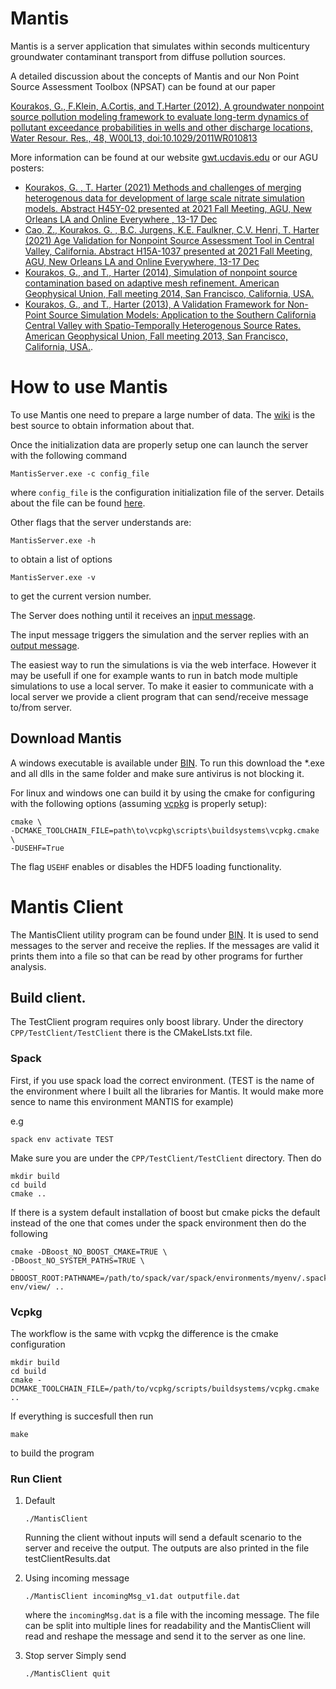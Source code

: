 # Mantis
Mantis is a server application that simulates within seconds multicentury groundwater contaminant transport from diffuse pollution sources. 

A detailed discussion about the concepts of Mantis and our Non Point Source Assessment Toolbox (NPSAT) can be found at our paper

[Kourakos, G., F.Klein, A.Cortis, and T.Harter (2012), A groundwater nonpoint source pollution modeling framework to evaluate long-term dynamics of pollutant exceedance probabilities in wells and other discharge locations, Water Resour. Res., 48, W00L13, doi:10.1029/2011WR010813](https://agupubs.onlinelibrary.wiley.com/doi/full/10.1029/2011WR010813)

More information can be found at our website [gwt.ucdavis.edu](https://gwt.ucdavis.edu/) or our  AGU posters:

* [Kourakos, G. , T. Harter (2021) Methods and challenges of merging heterogenous data for development of large scale nitrate simulation models. Abstract H45Y-02 presented at 2021 Fall Meeting, AGU, New Orleans LA and Online Everywhere , 13-17 Dec](https://agu2021fallmeeting-agu.ipostersessions.com/Default.aspx?s=36-8E-78-92-1B-37-6E-E0-D5-8B-B6-B8-34-FE-5F-D8)
* [Cao, Z., Kourakos. G. , B.C. Jurgens, K.E. Faulkner, C.V. Henri, T. Harter (2021) Age Validation for Nonpoint Source Assessment Tool in Central Valley, California. Abstract H15A-1037 presented at 2021 Fall Meeting, AGU, New Orleans LA and Online Everywhere, 13-17 Dec](https://agu2021fallmeeting-agu.ipostersessions.com/default.aspx?s=5B-7C-25-F8-27-08-5A-CE-31-70-2D-48-5F-21-7B-24)
* [Kourakos, G., and T., Harter (2014), Simulation of nonpoint source contamination based on adaptive mesh refinement. American Geophysical Union, Fall meeting 2014, San Francisco, California, USA.](http://subsurface.gr/wp-content/uploads/2016/08/AGU_poster_2014_red.pdf)
* [Kourakos, G., and T., Harter (2013), A Validation Framework for Non-Point Source Simulation Models: Application to the Southern California Central Valley with Spatio-Temporally Heterogenous Source Rates. American Geophysical Union, Fall meeting 2013, San Francisco, California, USA.](http://subsurface.gr/wp-content/uploads/2016/08/Giorgos-AGU_2013_NPS_poster_red.pdf).




# How to use Mantis
To use Mantis one need to prepare a large number of data. The [wiki](https://github.com/giorgk/Mantis/wiki) is the best source to obtain information about that.

Once the initialization data are properly setup one can launch the server with the following command

```
MantisServer.exe -c config_file
```
where `config_file` is the configuration initialization file of the server. Details about the file can be found [here](https://github.com/giorgk/Mantis/wiki/Initialization-Data).

Other flags that the server understands are:
```
MantisServer.exe -h
```
to obtain a list of options

```
MantisServer.exe -v
```
to get the current version number.

The Server does nothing until it receives an [input message](https://github.com/giorgk/Mantis/wiki/Runtime-Data).

The input message triggers the simulation and the server replies with an [output message](https://github.com/giorgk/Mantis/wiki#output-data).

The easiest way to run the simulations is via the web interface. However it may be usefull if one for example wants to run in batch mode multiple simulations to use a local server. To make it easier to communicate with a local server we provide a client program that can send/receive message to/from server.

## Download Mantis
A windows executable is available under [BIN](https://github.com/giorgk/Mantis/tree/master/CPP/BIN). To run this download the *.exe and all dlls in the same folder and make sure antivirus is not blocking it.

For linux and windows one can build it by using the cmake for configuring with the following options (assuming [vcpkg](https://vcpkg.io/en/index.html) is properly setup):
```
cmake \
-DCMAKE_TOOLCHAIN_FILE=path\to\vcpkg\scripts\buildsystems\vcpkg.cmake \
-DUSEHF=True
```
The flag `USEHF` enables or disables the HDF5 loading functionality.



 # Mantis Client

 The MantisClient utility program can be found under [BIN](https://github.com/giorgk/Mantis/tree/master/CPP/BIN). It is used to send  messages to the server and receive the replies.
 If the messages are valid it prints them into a file so that can be read by other programs for further analysis.

 ## Build client.
 The TestClient program requires only boost library. Under the directory ```CPP/TestClient/TestClient``` there is the CMakeLIsts.txt file.
 
 ### Spack
 First, if you use spack load the correct environment. (TEST is the name of the environment where I built all the libraries for Mantis. It would make more sence to name this environment MANTIS for example)

 e.g
 ```
spack env activate TEST
 ```
Make sure you are under the ```CPP/TestClient/TestClient``` directory. Then do
 ```
mkdir build
cd build
cmake ..
 ```
 If there is a system default installation of boost but cmake picks the default instead of the one that comes under the spack environment then do the following
 ```
cmake -DBoost_NO_BOOST_CMAKE=TRUE \
-DBoost_NO_SYSTEM_PATHS=TRUE \
-DBOOST_ROOT:PATHNAME=/path/to/spack/var/spack/environments/myenv/.spack-env/view/ ..
 ```


### Vcpkg
The workflow is the same with vcpkg the difference is the cmake configuration
```
mkdir build
cd build
cmake -DCMAKE_TOOLCHAIN_FILE=/path/to/vcpkg/scripts/buildsystems/vcpkg.cmake ..
```
If everything is succesfull then run
```
make
```
to build the program

### Run Client
1. Default
    ```
    ./MantisClient
    ```
    Running the client without inputs will send a default scenario to the server and receive the output. The outputs are also printed in the file testClientResults.dat

2. Using incoming message
    ```
    ./MantisClient incomingMsg_v1.dat outputfile.dat
    ```
    where the ```incomingMsg.dat``` is a file with the incoming message. The file can be split into multiple lines for readability and the MantisClient will read and reshape the message and send it to the server as one line. 

3. Stop server
    Simply send
    ```
    ./MantisClient quit
    ```





